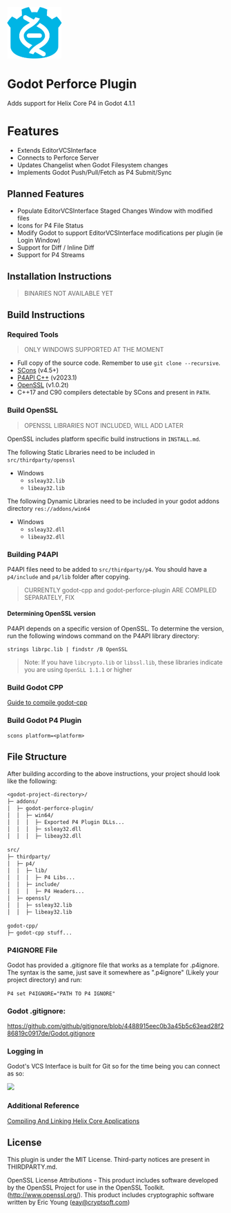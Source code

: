 <img src="/docs/godot-p4.png" width="25%" />

# Godot Perforce Plugin
Adds support for Helix Core P4 in Godot 4.1.1

# Features

- Extends EditorVCSInterface
- Connects to Perforce Server
- Updates Changelist when Godot Filesystem changes
- Implements Godot Push/Pull/Fetch as P4 Submit/Sync

## Planned Features

- Populate EditorVCSInterface Staged Changes Window with modified files
- Icons for P4 File Status
- Modify Godot to support EditorVCSInterface modifications per plugin (ie Login Window)
- Support for Diff / Inline Diff
- Support for P4 Streams

## Installation Instructions

>BINARIES NOT AVAILABLE YET

## Build Instructions

### Required Tools
>ONLY WINDOWS SUPPORTED AT THE MOMENT
- Full copy of the source code. Remember to use `git clone --recursive`.
- [SCons](https://scons.org/pages/download.html) (v4.5+)
- [P4API C++](https://www.perforce.com/downloads/helix-core-c/c-api) (v2023.1)
- [OpenSSL](https://www.openssl.org/source/old/1.0.2/) (v1.0.2t)
- C++17 and C90 compilers detectable by SCons and present in `PATH`.



### Build OpenSSL
>OPENSSL LIBRARIES NOT INCLUDED, WILL ADD LATER

OpenSSL includes platform specific build instructions in `INSTALL.md`.

The following Static Libraries need to be included in `src/thirdparty/openssl`
- Windows
  - `ssleay32.lib`
  - `libeay32.lib`

The following Dynamic Libraries 
need to be included in your godot addons directory `res://addons/win64`
- Windows
  - `ssleay32.dll`
  - `libeay32.dll`
    



### Building P4API

P4API files need to be added to `src/thirdparty/p4`. You should have a `p4/include` and `p4/lib` folder after copying.

>CURRENTLY godot-cpp and godot-perforce-plugin ARE COMPILED SEPARATELY, FIX

#### Determining OpenSSL version

P4API depends on a specific version of OpenSSL. To determine the version, run the following windows command on the P4API library directory:
```
strings librpc.lib | findstr /B OpenSSL
```

>Note: If you have `libcrypto.lib` or `libssl.lib`, these libraries indicate you are using `OpenSLL 1.1.1` or higher




### Build Godot CPP

[Guide to compile godot-cpp](https://docs.godotengine.org/en/stable/tutorials/scripting/gdextension/gdextension_cpp_example.html)

### Build Godot P4 Plugin

```
scons platform=<platform>
```


## File Structure
After building according to the above instructions, your project should look like the following:

```
<godot-project-directory>/
├─ addons/
│  ├─ godot-perforce-plugin/
│  │  ├─ win64/
│  │  │  ├─ Exported P4 Plugin DLLs...
│  │  │  ├─ ssleay32.dll
│  │  │  ├─ libeay32.dll

src/
├─ thirdparty/
│  ├─ p4/
│  │  ├─ lib/
│  │  │  ├─ P4 Libs...
│  │  ├─ include/
│  │  │  ├─ P4 Headers...
│  ├─ openssl/
│  │  ├─ ssleay32.lib
│  │  ├─ libeay32.lib

godot-cpp/
├─ godot-cpp stuff...
```
### P4IGNORE File

Godot has provided a .gitignore file that works as a template for .p4ignore. The syntax is the same, just save it somewhere as ".p4ignore" (Likely your project directory) and run: 

```P4 set P4IGNORE="PATH TO P4 IGNORE"```

### Godot .gitignore:

https://github.com/github/gitignore/blob/4488915eec0b3a45b5c63ead28f286819c0917de/Godot.gitignore

### Logging in
Godot's VCS Interface is built for Git so for the time being you can connect as so:

<img src="/docs/login.png" width="25%" />

### Additional Reference
[Compiling And Linking Helix Core Applications](https://www.perforce.com/manuals/p4api/Content/P4API/client.programming.compiling.html#Compiling_and_linking_Helix_Server_applications)

## License
This plugin is under the MIT License. Third-party notices are present in THIRDPARTY.md.

OpenSSL License Attributions - This product includes software developed by the OpenSSL Project for use in the OpenSSL Toolkit. (http://www.openssl.org/). This product includes cryptographic software written by Eric Young (eay@cryptsoft.com)




 

